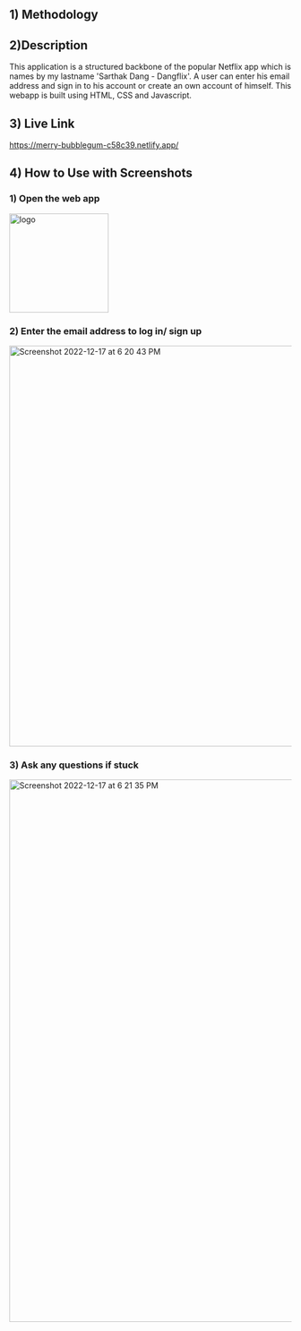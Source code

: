 ## 1) Methodology


## 2)Description
This application is a structured backbone of the popular Netflix app which is names by my lastname 'Sarthak Dang - Dangflix'. A user can enter his email address and sign in to his account or create an own account of himself. This webapp is built using HTML, CSS and Javascript.

## 3) Live Link
https://merry-bubblegum-c58c39.netlify.app/

## 4) How to Use with Screenshots
### 1) Open the web app
<img width="177" alt="logo" src="https://user-images.githubusercontent.com/64866117/208242661-953999fc-6a93-442a-aef5-e64f625f5556.png">


### 2) Enter the email address to log in/ sign up
<img width="716" alt="Screenshot 2022-12-17 at 6 20 43 PM" src="https://user-images.githubusercontent.com/64866117/208242701-9dda6cb3-dca1-452a-8a87-3bdea4830216.png">


### 3) Ask any questions if stuck
<img width="969" alt="Screenshot 2022-12-17 at 6 21 35 PM" src="https://user-images.githubusercontent.com/64866117/208242738-e41b9e65-418d-4cd1-ab36-37112c5f6fc1.png">





